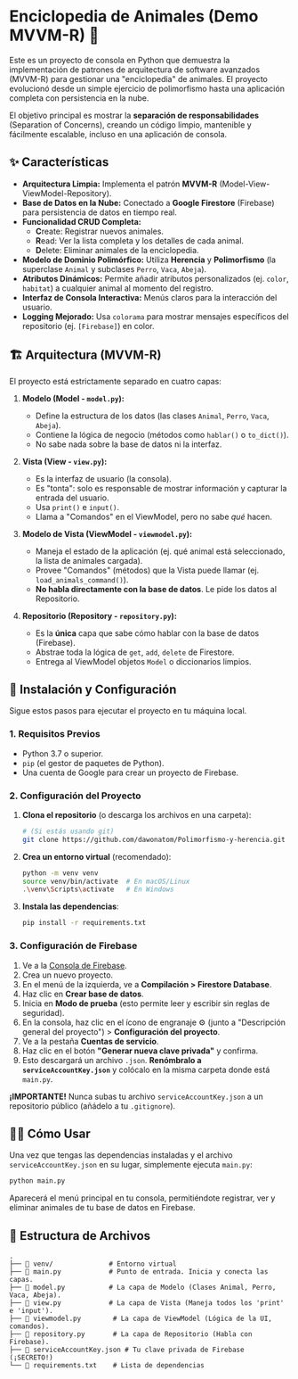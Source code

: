 # Enciclopedia de Animales (Demo MVVM-R) 🐾

Este es un proyecto de consola en Python que demuestra la implementación de patrones de arquitectura de software avanzados (MVVM-R) para gestionar una "enciclopedia" de animales. El proyecto evolucionó desde un simple ejercicio de polimorfismo hasta una aplicación completa con persistencia en la nube.

El objetivo principal es mostrar la **separación de responsabilidades** (Separation of Concerns), creando un código limpio, mantenible y fácilmente escalable, incluso en una aplicación de consola.

## ✨ Características

  * **Arquitectura Limpia:** Implementa el patrón **MVVM-R** (Model-View-ViewModel-Repository).
  * **Base de Datos en la Nube:** Conectado a **Google Firestore** (Firebase) para persistencia de datos en tiempo real.
  * **Funcionalidad CRUD Completa:**
      * **C**reate: Registrar nuevos animales.
      * **R**ead: Ver la lista completa y los detalles de cada animal.
      * **D**elete: Eliminar animales de la enciclopedia.
  * **Modelo de Dominio Polimórfico:** Utiliza **Herencia** y **Polimorfismo** (la superclase `Animal` y subclases `Perro`, `Vaca`, `Abeja`).
  * **Atributos Dinámicos:** Permite añadir atributos personalizados (ej. `color`, `habitat`) a cualquier animal al momento del registro.
  * **Interfaz de Consola Interactiva:** Menús claros para la interacción del usuario.
  * **Logging Mejorado:** Usa `colorama` para mostrar mensajes específicos del repositorio (ej. `[Firebase]`) en color.

## 🏗️ Arquitectura (MVVM-R)

El proyecto está estrictamente separado en cuatro capas:

1.  **Modelo (Model - `model.py`):**

      * Define la estructura de los datos (las clases `Animal`, `Perro`, `Vaca`, `Abeja`).
      * Contiene la lógica de negocio (métodos como `hablar()` o `to_dict()`).
      * No sabe nada sobre la base de datos ni la interfaz.

2.  **Vista (View - `view.py`):**

      * Es la interfaz de usuario (la consola).
      * Es "tonta": solo es responsable de mostrar información y capturar la entrada del usuario.
      * Usa `print()` e `input()`.
      * Llama a "Comandos" en el ViewModel, pero no sabe *qué* hacen.

3.  **Modelo de Vista (ViewModel - `viewmodel.py`):**

      * Maneja el estado de la aplicación (ej. qué animal está seleccionado, la lista de animales cargada).
      * Provee "Comandos" (métodos) que la Vista puede llamar (ej. `load_animals_command()`).
      * **No habla directamente con la base de datos**. Le pide los datos al Repositorio.

4.  **Repositorio (Repository - `repository.py`):**

      * Es la **única** capa que sabe cómo hablar con la base de datos (Firebase).
      * Abstrae toda la lógica de `get`, `add`, `delete` de Firestore.
      * Entrega al ViewModel objetos `Model` o diccionarios limpios.

## 🚀 Instalación y Configuración

Sigue estos pasos para ejecutar el proyecto en tu máquina local.

### 1\. Requisitos Previos

  * Python 3.7 o superior.
  * `pip` (el gestor de paquetes de Python).
  * Una cuenta de Google para crear un proyecto de Firebase.

### 2\. Configuración del Proyecto

1.  **Clona el repositorio** (o descarga los archivos en una carpeta):

    ```bash
    # (Si estás usando git)
    git clone https://github.com/dawonatom/Polimorfismo-y-herencia.git
    ```

2.  **Crea un entorno virtual** (recomendado):

    ```bash
    python -m venv venv
    source venv/bin/activate  # En macOS/Linux
    .\venv\Scripts\activate   # En Windows
    ```

3.  **Instala las dependencias**:
    ```bash
    pip install -r requirements.txt
    ```

### 3\. Configuración de Firebase

1.  Ve a la [Consola de Firebase](https://console.firebase.google.com/).
2.  Crea un nuevo proyecto.
3.  En el menú de la izquierda, ve a **Compilación \> Firestore Database**.
4.  Haz clic en **Crear base de datos**.
5.  Inicia en **Modo de prueba** (esto permite leer y escribir sin reglas de seguridad).
6.  En la consola, haz clic en el ícono de engranaje ⚙️ (junto a "Descripción general del proyecto") \> **Configuración del proyecto**.
7.  Ve a la pestaña **Cuentas de servicio**.
8.  Haz clic en el botón **"Generar nueva clave privada"** y confirma.
9.  Esto descargará un archivo `.json`. **Renómbralo a `serviceAccountKey.json`** y colócalo en la misma carpeta donde está `main.py`.

**¡IMPORTANTE\!** Nunca subas tu archivo `serviceAccountKey.json` a un repositorio público (añádelo a tu `.gitignore`).

## 🏃‍♂️ Cómo Usar

Una vez que tengas las dependencias instaladas y el archivo `serviceAccountKey.json` en su lugar, simplemente ejecuta `main.py`:

```bash
python main.py
```

Aparecerá el menú principal en tu consola, permitiéndote registrar, ver y eliminar animales de tu base de datos en Firebase.

## 📂 Estructura de Archivos

```
.
├── 📂 venv/              # Entorno virtual
├── 📜 main.py            # Punto de entrada. Inicia y conecta las capas.
├── 📜 model.py           # La capa de Modelo (Clases Animal, Perro, Vaca, Abeja).
├── 📜 view.py            # La capa de Vista (Maneja todos los 'print' e 'input').
├── 📜 viewmodel.py        # La capa de ViewModel (Lógica de la UI, comandos).
├── 📜 repository.py       # La capa de Repositorio (Habla con Firebase).
├── 📜 serviceAccountKey.json # Tu clave privada de Firebase (¡SECRETO!)
└── 📜 requirements.txt    # Lista de dependencias
```